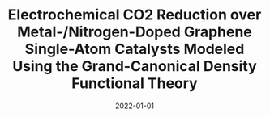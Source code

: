 ---
title: "Electrochemical CO2 Reduction over Metal-/Nitrogen-Doped Graphene Single-Atom Catalysts Modeled Using the Grand-Canonical Density Functional Theory"
collection: publications
category: manuscripts
permalink: /publication/2022-01-01-electrochemical-co2-reduction-over-graphene
excerpt: 'This theoretical study employs GC-DFT to investigate the activity and mechanism of electrochemical CO2 reduction on various single-atom catalysts embedded in nitrogen-doped graphene.'
date: 2022-01-01
venue: 'ACS Catalysis'
paperurl: '#'
citation: 'Brimley, P., Almajed, H., Alsunni, Y., Alherz, A. W., Bare, Z. J. L., Smith, W. A., et al. (2022). &quot;Electrochemical CO2 Reduction over Metal-/Nitrogen-Doped Graphene Single-Atom Catalysts Modeled Using the Grand-Canonical Density Functional Theory.&quot; <i>ACS Catalysis</i>.'
---